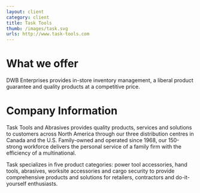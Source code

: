 ```yaml
---
layout: client
category: client
title: Task Tools
thumb: /images/task.svg
urls: http://www.task-tools.com
---
```


# What we offer

DWB Enterprises provides in-store inventory management, a liberal product guarantee and quality products at a competitive price.

# Company Information

Task Tools and Abrasives provides quality products, services and solutions to customers across North America through our three distribution centres in Canada and the U.S. Family-owned and operated since 1968, our 150-strong workforce delivers the personal service of a family firm with the efficiency of a multinational.

Task specializes in five product categories: power tool accessories, hand tools, abrasives, worksite accessories and cargo security to provide comprehensive products and solutions for retailers, contractors and do-it-yourself enthusiasts.

